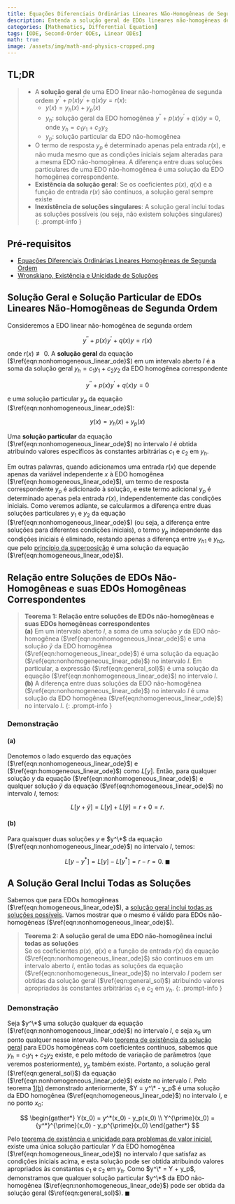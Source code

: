 ```yaml
---
title: Equações Diferenciais Ordinárias Lineares Não-Homogêneas de Segunda Ordem
description: Entenda a solução geral de EDOs lineares não-homogêneas de segunda ordem, a relação entre soluções homogêneas e não-homogêneas, e a existência e unicidade de soluções.
categories: [Mathematics, Differential Equation]
tags: [ODE, Second-Order ODEs, Linear ODEs]
math: true
image: /assets/img/math-and-physics-cropped.png
---
```


## TL;DR
> - A **solução geral** de uma EDO linear não-homogênea de segunda ordem $y^{\prime\prime} + p(x)y^{\prime} + q(x)y = r(x)$:
>   - $y(x) = y_h(x) + y_p(x)$
>   - $y_h$: solução geral da EDO homogênea $y^{\prime\prime} + p(x)y^{\prime} + q(x)y = 0$, onde $y_h = c_1y_1 + c_2y_2$
>   - $y_p$: solução particular da EDO não-homogênea
> - O termo de resposta $y_p$ é determinado apenas pela entrada $r(x)$, e não muda mesmo que as condições iniciais sejam alteradas para a mesma EDO não-homogênea. A diferença entre duas soluções particulares de uma EDO não-homogênea é uma solução da EDO homogênea correspondente.
> - **Existência da solução geral**: Se os coeficientes $p(x)$, $q(x)$ e a função de entrada $r(x)$ são contínuos, a solução geral sempre existe
> - **Inexistência de soluções singulares**: A solução geral inclui todas as soluções possíveis (ou seja, não existem soluções singulares)
{: .prompt-info }

## Pré-requisitos
- [Equações Diferenciais Ordinárias Lineares Homogêneas de Segunda Ordem](/posts/homogeneous-linear-odes-of-second-order/)
- [Wronskiano, Existência e Unicidade de Soluções](/posts/wronskian-existence-and-uniqueness-of-solutions/)

## Solução Geral e Solução Particular de EDOs Lineares Não-Homogêneas de Segunda Ordem
Consideremos a EDO linear não-homogênea de segunda ordem

$$ y^{\prime\prime} + p(x)y^{\prime} + q(x)y = r(x) \label{eqn:nonhomogeneous_linear_ode}\tag{1}$$

onde $r(x) \not\equiv 0$. A **solução geral** da equação ($\ref{eqn:nonhomogeneous_linear_ode}$) em um intervalo aberto $I$ é a soma da solução geral $y_h = c_1y_1 + c_2y_2$ da EDO homogênea correspondente

$$ y^{\prime\prime} + p(x)y^{\prime} + q(x)y = 0 \label{eqn:homogeneous_linear_ode}\tag{2} $$

e uma solução particular $y_p$ da equação ($\ref{eqn:nonhomogeneous_linear_ode}$):

$$ y(x) = y_h(x) + y_p(x) \label{eqn:general_sol}\tag{3}$$

Uma **solução particular** da equação ($\ref{eqn:nonhomogeneous_linear_ode}$) no intervalo $I$ é obtida atribuindo valores específicos às constantes arbitrárias $c_1$ e $c_2$ em $y_h$.

Em outras palavras, quando adicionamos uma entrada $r(x)$ que depende apenas da variável independente $x$ à EDO homogênea ($\ref{eqn:homogeneous_linear_ode}$), um termo de resposta correspondente $y_p$ é adicionado à solução, e este termo adicional $y_p$ é determinado apenas pela entrada $r(x)$, independentemente das condições iniciais. Como veremos adiante, se calcularmos a diferença entre duas soluções particulares $y_1$ e $y_2$ da equação ($\ref{eqn:nonhomogeneous_linear_ode}$) (ou seja, a diferença entre soluções para diferentes condições iniciais), o termo $y_p$ independente das condições iniciais é eliminado, restando apenas a diferença entre ${y_h}_1$ e ${y_h}_2$, que pelo [princípio da superposição](/posts/homogeneous-linear-odes-of-second-order/#princípio-da-superposição) é uma solução da equação ($\ref{eqn:homogeneous_linear_ode}$).

## Relação entre Soluções de EDOs Não-Homogêneas e suas EDOs Homogêneas Correspondentes
> **Teorema 1: Relação entre soluções de EDOs não-homogêneas e suas EDOs homogêneas correspondentes**  
> **(a)** Em um intervalo aberto $I$, a soma de uma solução $y$ da EDO não-homogênea ($\ref{eqn:nonhomogeneous_linear_ode}$) e uma solução $\tilde{y}$ da EDO homogênea ($\ref{eqn:homogeneous_linear_ode}$) é uma solução da equação ($\ref{eqn:nonhomogeneous_linear_ode}$) no intervalo $I$. Em particular, a expressão ($\ref{eqn:general_sol}$) é uma solução da equação ($\ref{eqn:nonhomogeneous_linear_ode}$) no intervalo $I$.  
> **(b)** A diferença entre duas soluções da EDO não-homogênea ($\ref{eqn:nonhomogeneous_linear_ode}$) no intervalo $I$ é uma solução da EDO homogênea ($\ref{eqn:homogeneous_linear_ode}$) no intervalo $I$.
{: .prompt-info }

### Demonstração
#### (a)
Denotemos o lado esquerdo das equações ($\ref{eqn:nonhomogeneous_linear_ode}$) e ($\ref{eqn:homogeneous_linear_ode}$) como $L[y]$. Então, para qualquer solução $y$ da equação ($\ref{eqn:nonhomogeneous_linear_ode}$) e qualquer solução $\tilde{y}$ da equação ($\ref{eqn:homogeneous_linear_ode}$) no intervalo $I$, temos:

$$ L[y + \tilde{y}] = L[y] + L[\tilde{y}] = r + 0 = r. $$

#### (b)
Para quaisquer duas soluções $y$ e $y^\*$ da equação ($\ref{eqn:nonhomogeneous_linear_ode}$) no intervalo $I$, temos:

$$ L[y - y^*] = L[y] - L[y^*] = r - r = 0.\ \blacksquare $$

## A Solução Geral Inclui Todas as Soluções
Sabemos que para EDOs homogêneas ($\ref{eqn:homogeneous_linear_ode}$), a [solução geral inclui todas as soluções possíveis](/posts/wronskian-existence-and-uniqueness-of-solutions/#a-solução-geral-inclui-todas-as-soluções). Vamos mostrar que o mesmo é válido para EDOs não-homogêneas ($\ref{eqn:nonhomogeneous_linear_ode}$).

> **Teorema 2: A solução geral de uma EDO não-homogênea inclui todas as soluções**  
> Se os coeficientes $p(x)$, $q(x)$ e a função de entrada $r(x)$ da equação ($\ref{eqn:nonhomogeneous_linear_ode}$) são contínuos em um intervalo aberto $I$, então todas as soluções da equação ($\ref{eqn:nonhomogeneous_linear_ode}$) no intervalo $I$ podem ser obtidas da solução geral ($\ref{eqn:general_sol}$) atribuindo valores apropriados às constantes arbitrárias $c_1$ e $c_2$ em $y_h$.
{: .prompt-info }

### Demonstração
Seja $y^\*$ uma solução qualquer da equação ($\ref{eqn:nonhomogeneous_linear_ode}$) no intervalo $I$, e seja $x_0$ um ponto qualquer nesse intervalo. Pelo [teorema de existência da solução geral](/posts/wronskian-existence-and-uniqueness-of-solutions/#existência-da-solução-geral) para EDOs homogêneas com coeficientes contínuos, sabemos que $y_h = c_1y_1 + c_2y_2$ existe, e pelo método de variação de parâmetros (que veremos posteriormente), $y_p$ também existe. Portanto, a solução geral ($\ref{eqn:general_sol}$) da equação ($\ref{eqn:nonhomogeneous_linear_ode}$) existe no intervalo $I$. Pelo teorema [1(b)](#relação-entre-soluções-de-edos-não-homogêneas-e-suas-edos-homogêneas-correspondentes) demonstrado anteriormente, $Y = y^\* - y_p$ é uma solução da EDO homogênea ($\ref{eqn:homogeneous_linear_ode}$) no intervalo $I$, e no ponto $x_0$:

$$ \begin{gather*}
Y(x_0) = y^*(x_0) - y_p(x_0) \\
Y^{\prime}(x_0) = {y^*}^{\prime}(x_0) - y_p^{\prime}(x_0)
\end{gather*} $$

Pelo [teorema de existência e unicidade para problemas de valor inicial](/posts/wronskian-existence-and-uniqueness-of-solutions/#teorema-de-existência-e-unicidade-para-problemas-de-valor-inicial), existe uma única solução particular $Y$ da EDO homogênea ($\ref{eqn:homogeneous_linear_ode}$) no intervalo $I$ que satisfaz as condições iniciais acima, e esta solução pode ser obtida atribuindo valores apropriados às constantes $c_1$ e $c_2$ em $y_h$. Como $y^\* = Y + y_p$, demonstramos que qualquer solução particular $y^\*$ da EDO não-homogênea ($\ref{eqn:nonhomogeneous_linear_ode}$) pode ser obtida da solução geral ($\ref{eqn:general_sol}$). $\blacksquare$
